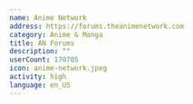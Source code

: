 ```yaml
---
name: Anime Network
address: https://forums.theanimenetwork.com
category: Anime & Manga
title: AN Forums
description: ""
userCount: 170705
icon: anime-network.jpeg
activity: high
language: en_US
---
```

